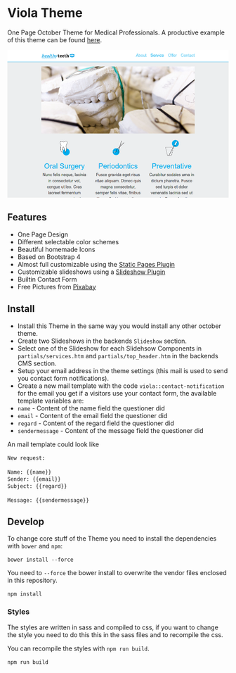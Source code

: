 # Viola Theme
One Page October Theme for Medical Professionals.
A productive example of this theme can be found [here](http://www.thp-garber.de).

![Theme Preview](assets/images/theme-preview.png)

## Features

* One Page Design
* Different selectable color schemes
* Beautiful homemade Icons
* Based on Bootstrap 4
* Almost full customizable using the [Static Pages Plugin](https://octobercms.com/plugin/rainlab-pages)
* Customizable slideshows using a [Slideshow Plugin](https://octobercms.com/plugin/flosch-slideshow)
* Builtin Contact Form
* Free Pictures from [Pixabay](https://pixabay.com/)

## Install

* Install this Theme in the same way you would install any other october theme.
* Create two Slideshows in the backends `Slideshow` section.
* Select one of the Slideshow for each Slidehsow Components in `partials/services.htm` and `partials/top_header.htm` in the backends CMS section.
* Setup your email address in the theme settings (this mail is used to send you contact form notifications).
* Create a new mail template with the code `viola::contact-notification` for the email you get if a visitors use your contact form, the available template variables are:
 * `name` - Content of the name field the questioner did
 * `email` - Content of the email field the questioner did
 * `regard` - Content of the regard field the questioner did
 * `sendermessage` - Content of the message field the questioner did

An mail template could look like

```
New request:

Name: {{name}}
Sender: {{email}}
Subject: {{regard}}

Message: {{sendermessage}}
```

## Develop

To change core stuff of the Theme you need to install the dependencies with `bower` and `npm`:

```
bower install --force
```
You need to ```--force```  the  bower install to overwrite the vendor files enclosed in this repository.


```
npm install
```

### Styles
The styles are written in sass and compiled to css, if you want to change the style you need to do this this in the sass files and to recompile the css.

You can recompile the styles with `npm run build`.

```
npm run build
```
